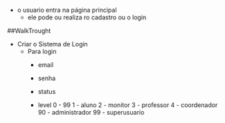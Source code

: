 - o usuario entra na página principal
    - ele pode ou realiza ro cadastro ou o login
    
##WalkTrought
- Criar o Sistema de Login
    - Para login
        - email
        - senha
        - status
        
        - level
            0 - 99
            1 - aluno
            2 - monitor
            3 - professor
            4 - coordenador
            90 - administrador
            99 - superusuario
           